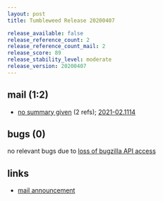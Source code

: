 ```yaml
---
layout: post
title: Tumbleweed Release 20200407

release_available: false
release_reference_count: 2
release_reference_count_mail: 2
release_score: 89
release_stability_level: moderate
release_version: 20200407
---
```


## mail (1:2)

- [no summary given](https://github.com/boombatower/tumbleweed-review/issues/10) (2 refs); [2021-02.1114](https://github.com/boombatower/tumbleweed-review/issues/10)

## bugs (0)

<!--more-->

no relevant bugs due to [loss of bugzilla API access](https://bugzilla.opensuse.org/show_bug.cgi?id=1157722)



## links

- [mail announcement](https://github.com/boombatower/tumbleweed-review/issues/10)
